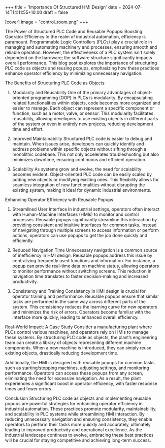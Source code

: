+++
title = 'Importance Of Structured HMI Design'
date = 2024-07-14T14:11:55+10:00
draft = false

[cover]
image = "control_room.png"
+++

The Power of Structured PLC Code and Reusable Popups: Boosting Operator Efficiency
In the realm of industrial automation, efficiency is paramount. Programmable Logic Controllers (PLCs) play a crucial role in managing and automating machinery and processes, ensuring smooth and reliable operation. However, the effectiveness of a PLC system isn't solely dependent on the hardware; the software structure significantly impacts overall performance. This blog post explores the importance of structuring PLC code as objects and reusing popups, emphasizing how these practices enhance operator efficiency by minimizing unnecessary navigation.

The Benefits of Structuring PLC Code as Objects
1. Modularity and Reusability
One of the primary advantages of object-oriented programming (OOP) in PLCs is modularity. By encapsulating related functionalities within objects, code becomes more organized and easier to manage. Each object can represent a specific component or function, such as a motor, valve, or sensor. This modularity facilitates reusability, allowing developers to use existing objects in different parts of the system or even in entirely new projects, reducing development time and effort.

2. Improved Maintainability
Structured PLC code is easier to debug and maintain. When issues arise, developers can quickly identify and address problems within specific objects without sifting through a monolithic codebase. This not only accelerates troubleshooting but also minimizes downtime, ensuring continuous and efficient operation.

3. Scalability
As systems grow and evolve, the need for scalability becomes evident. Object-oriented PLC code can be easily scaled by adding new objects or modifying existing ones. This flexibility allows for seamless integration of new functionalities without disrupting the existing system, making it ideal for dynamic industrial environments.

Enhancing Operator Efficiency with Reusable Popups
1. Streamlined User Interface
In industrial settings, operators often interact with Human-Machine Interfaces (HMIs) to monitor and control processes. Reusable popups significantly streamline this interaction by providing consistent and intuitive interfaces for common tasks. Instead of navigating through multiple screens to access information or perform actions, operators can use popups to get the job done quickly and efficiently.

2. Reduced Navigation Time
Unnecessary navigation is a common source of inefficiency in HMI design. Reusable popups address this issue by centralizing frequently used functions and information. For instance, a popup can provide real-time data on machine status, allowing operators to monitor performance without switching screens. This reduction in navigation time translates to faster decision-making and increased productivity.

3. Consistency and Training
Consistency in HMI design is crucial for operator training and performance. Reusable popups ensure that similar tasks are performed in the same way across different parts of the system. This consistency reduces the learning curve for new operators and minimizes the risk of errors. Operators become familiar with the interface more quickly, leading to enhanced overall efficiency.

Real-World Impact: A Case Study
Consider a manufacturing plant where PLCs control various machines, and operators rely on HMIs to manage these systems. By structuring PLC code as objects, the plant’s engineering team can create a library of objects representing different machine components. When a new machine is introduced, they can simply reuse existing objects, drastically reducing development time.

Additionally, the HMI is designed with reusable popups for common tasks such as starting/stopping machines, adjusting settings, and monitoring performance. Operators can access these popups from any screen, eliminating the need for excessive navigation. As a result, the plant experiences a significant boost in operator efficiency, with faster response times and fewer errors.

Conclusion
Structuring PLC code as objects and implementing reusable popups are powerful strategies for enhancing operator efficiency in industrial automation. These practices promote modularity, maintainability, and scalability in PLC systems while streamlining HMI interaction. By reducing unnecessary navigation and ensuring consistency, they enable operators to perform their tasks more quickly and accurately, ultimately leading to improved productivity and operational excellence. As the industrial landscape continues to evolve, embracing these best practices will be crucial for staying competitive and achieving long-term success.
